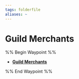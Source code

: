 ```yaml
---
tags: folderfile
aliases: ~
---
```


# Guild Merchants

%% Begin Waypoint %%

* **[Guild Merchants](Guild%20Merchants.md)**

%% End Waypoint %%

